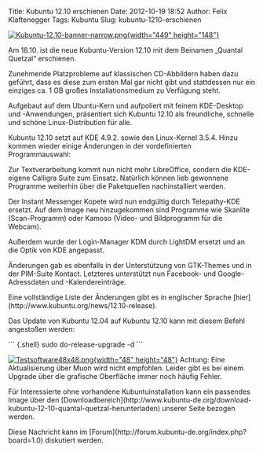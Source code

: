 Title: Kubuntu 12.10 erschienen
Date: 2012-10-19 18:52
Author: Felix Klaftenegger
Tags: Kubuntu
Slug: kubuntu-1210-erschienen

[![Kubuntu-12.10-banner-narrow.png](http://wiki.kubuntu-de.org/images/Kubuntu-12.10-banner-narrow.png){width="449"
height="148"}](/Datei:Kubuntu-12.10-banner-narrow.png)

</p>
Am 18.10. ist die neue Kubuntu-Version 12.10 mit dem Beinamen „Quantal
Quetzal“ erschienen.

</p>
Zunehmende Platzprobleme auf klassischen CD-Abbildern haben dazu
geführt, dass es diese zum ersten Mal gar nicht gibt und stattdessen nur
ein einziges ca. 1 GB großes Installationsmedium zu Verfügung steht.

</p>
Aufgebaut auf dem Ubuntu-Kern und aufpoliert mit feinem KDE-Desktop und
-Anwendungen, präsentiert sich Kubuntu 12.10 als freundliche, schnelle
und schöne Linux-Distribution für alle.

</p>
<!--break--><!--break-->

Kubuntu 12.10 setzt auf KDE 4.9.2. sowie den Linux-Kernel 3.5.4. Hinzu
kommen wieder einige Änderungen in der vordefinierten Programmauswahl:

</p>
Zur Textverarbeitung kommt nun nicht mehr LibreOffice, sondern die
KDE-eigene Calligra Suite zum Einsatz. Natürlich können lieb gewonnene
Programme weiterhin über die Paketquellen nachinstalliert werden.

</p>
Der Instant Messenger Kopete wird nun endgültig durch Telepathy-KDE
ersetzt. Auf dem Image neu hinzugekommen sind Programme wie Skanlite
(Scan-Programm) oder Kamoso (Video- und Bildprogramm für die Webcam).

</p>
Außerdem wurde der Login-Manager KDM durch LightDM ersetzt und an die
Optik von KDE angepasst.

</p>
Änderungen gab es ebenfalls in der Unterstützung von GTK-Themes und in
der PIM-Suite Kontact. Letzteres unterstützt nun Facebook- und
Google-Adressdaten und -Kalendereinträge.

</p>
Eine vollständige Liste der Änderungen gibt es in englischer Sprache
[hier](http://www.kubuntu.org/news/12.10-release).

</p>
Das Update von Kubuntu 12.04 auf Kubuntu 12.10 kann mit diesem Befehl
angestoßen werden:

</p>
``` {.shell}
sudo do-release-upgrade -d
```

[![Testsoftware48x48.png](http://wiki.kubuntu-de.org/images/Testsoftware48x48.png){width="48"
height="48"}](/Datei:Testsoftware48x48.png) Achtung: Eine
Aktualisierung über Muon wird nicht empfohlen. Leider gibt es bei einem
Upgrade über die grafische Oberfläche immer noch häufig Fehler.

</p>
Für Interessierte ohne vorhandene Kubuntuinstallation kann ein passendes
Image über den
[Downloadbereich](http://www.kubuntu-de.org/download-kubuntu-12-10-quantal-quetzal-herunterladen)
unserer Seite bezogen werden.

</p>
Diese Nachricht kann im
[Forum](http://forum.kubuntu-de.org/index.php?board=1.0) diskutiert
werden.

</p>

